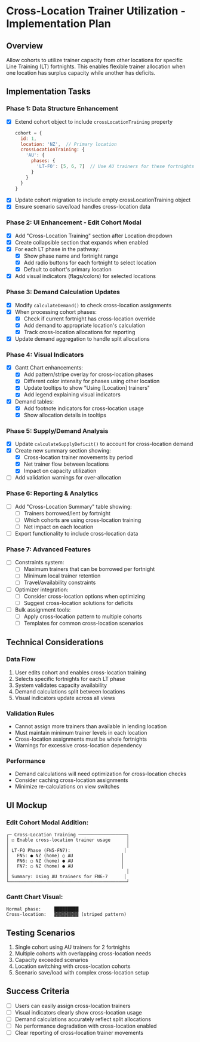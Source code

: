 # Cross-Location Trainer Utilization - Implementation Plan

## Overview
Allow cohorts to utilize trainer capacity from other locations for specific Line Training (LT) fortnights. This enables flexible trainer allocation when one location has surplus capacity while another has deficits.

## Implementation Tasks

### Phase 1: Data Structure Enhancement
- [x] Extend cohort object to include `crossLocationTraining` property
  ```javascript
  cohort = {
    id: 1,
    location: 'NZ',  // Primary location
    crossLocationTraining: {
      'AU': {
        phases: {
          'LT-FO': [5, 6, 7]  // Use AU trainers for these fortnights
        }
      }
    }
  }
  ```
- [x] Update cohort migration to include empty crossLocationTraining object
- [x] Ensure scenario save/load handles cross-location data

### Phase 2: UI Enhancement - Edit Cohort Modal
- [x] Add "Cross-Location Training" section after Location dropdown
- [x] Create collapsible section that expands when enabled
- [x] For each LT phase in the pathway:
  - [x] Show phase name and fortnight range
  - [x] Add radio buttons for each fortnight to select location
  - [x] Default to cohort's primary location
- [x] Add visual indicators (flags/colors) for selected locations

### Phase 3: Demand Calculation Updates
- [x] Modify `calculateDemand()` to check cross-location assignments
- [x] When processing cohort phases:
  - [x] Check if current fortnight has cross-location override
  - [x] Add demand to appropriate location's calculation
  - [x] Track cross-location allocations for reporting
- [x] Update demand aggregation to handle split allocations

### Phase 4: Visual Indicators
- [x] Gantt Chart enhancements:
  - [x] Add pattern/stripe overlay for cross-location phases
  - [x] Different color intensity for phases using other location
  - [x] Update tooltips to show "Using [Location] trainers"
  - [x] Add legend explaining visual indicators
- [x] Demand tables:
  - [x] Add footnote indicators for cross-location usage
  - [x] Show allocation details in tooltips

### Phase 5: Supply/Demand Analysis
- [x] Update `calculateSupplyDeficit()` to account for cross-location demand
- [x] Create new summary section showing:
  - [x] Cross-location trainer movements by period
  - [x] Net trainer flow between locations
  - [x] Impact on capacity utilization
- [ ] Add validation warnings for over-allocation

### Phase 6: Reporting & Analytics
- [ ] Add "Cross-Location Summary" table showing:
  - [ ] Trainers borrowed/lent by fortnight
  - [ ] Which cohorts are using cross-location training
  - [ ] Net impact on each location
- [ ] Export functionality to include cross-location data

### Phase 7: Advanced Features
- [ ] Constraints system:
  - [ ] Maximum trainers that can be borrowed per fortnight
  - [ ] Minimum local trainer retention
  - [ ] Travel/availability constraints
- [ ] Optimizer integration:
  - [ ] Consider cross-location options when optimizing
  - [ ] Suggest cross-location solutions for deficits
- [ ] Bulk assignment tools:
  - [ ] Apply cross-location pattern to multiple cohorts
  - [ ] Templates for common cross-location scenarios

## Technical Considerations

### Data Flow
1. User edits cohort and enables cross-location training
2. Selects specific fortnights for each LT phase
3. System validates capacity availability
4. Demand calculations split between locations
5. Visual indicators update across all views

### Validation Rules
- Cannot assign more trainers than available in lending location
- Must maintain minimum trainer levels in each location
- Cross-location assignments must be whole fortnights
- Warnings for excessive cross-location dependency

### Performance
- Demand calculations will need optimization for cross-location checks
- Consider caching cross-location assignments
- Minimize re-calculations on view switches

## UI Mockup

### Edit Cohort Modal Addition:
```
┌─ Cross-Location Training ──────────────────┐
│ ☑ Enable cross-location trainer usage      │
│                                            │
│ LT-FO Phase (FN5-FN7):                    │
│   FN5: ● NZ (home) ○ AU                  │
│   FN6: ○ NZ (home) ● AU                  │
│   FN7: ○ NZ (home) ● AU                  │
│                                            │
│ Summary: Using AU trainers for FN6-7      │
└────────────────────────────────────────────┘
```

### Gantt Chart Visual:
```
Normal phase:     █████████
Cross-location:   ▓▓▓▓▓▓▓▓▓ (striped pattern)
```

## Testing Scenarios
1. Single cohort using AU trainers for 2 fortnights
2. Multiple cohorts with overlapping cross-location needs
3. Capacity exceeded scenarios
4. Location switching with cross-location cohorts
5. Scenario save/load with complex cross-location setup

## Success Criteria
- [ ] Users can easily assign cross-location trainers
- [ ] Visual indicators clearly show cross-location usage
- [ ] Demand calculations accurately reflect split allocations
- [ ] No performance degradation with cross-location enabled
- [ ] Clear reporting of cross-location trainer movements